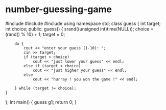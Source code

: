 # number-guessing-game
#include<iostream>
#include<cstdlib>
#include<ctime>
using namespace std;
class guess {
    int target;
    int choice;
public:
    guess() {
        srand((unsigned int)time(NULL));
        choice = (rand() % 10) + 1;
        target = 0;

        do {
            cout << "enter your guess (1-10): ";
            cin >> target;
            if (target > choice)
                cout << "just lower your guess" << endl;
            else if (target < choice)
                cout << "just higher your guess" << endl;
            else
                cout << "hurray ! you won the game !" << endl;

        } while (target != choice);
    }
};
int main() {
    guess g1;
    return 0;
}